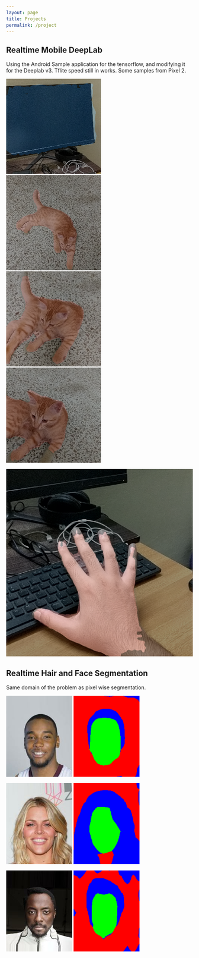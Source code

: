 ```yaml
---
layout: page
title: Projects
permalink: /project
---
```


<h2>Realtime Mobile DeepLab</h2>
<p>
Using the Android Sample application for the tensorflow, and modifying it for the 
Deeplab v3. Tflite speed still in works.
Some samples from Pixel 2.
</p>

![sample1](/images/android1.png "sample1") ![sample2](/images/android2.png "sample2") ![sample3](/images/android3.png "sample3") ![sample5](/images/android5.png "sample5")

![sample4](/images/android4.png "sample4") 


<h2>Realtime Hair and Face Segmentation</h2>
<p>
Same domain of the problem as pixel wise segmentation.
</p>

![sample1](/images/sample1.png "sample1") ![sample1](/images/sample1_1.png "sample2") 

![sample2](/images/sample2.png "sample2") ![sample2](/images/sample2_2.png "sample2")

![sample3](/images/sample3.png "sample3") ![sample3](/images/sample3_3.png "sample3")




